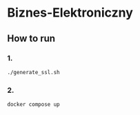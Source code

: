 # Biznes-Elektroniczny

## How to run

### 1.

```bash
./generate_ssl.sh
```

### 2.

```bash
docker compose up
```
